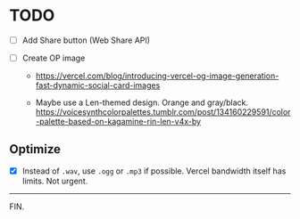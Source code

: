 # TODO

- [ ] Add Share button (Web Share API)

- [ ] Create OP image
    * https://vercel.com/blog/introducing-vercel-og-image-generation-fast-dynamic-social-card-images

    * Maybe use a Len-themed design. Orange and gray/black.
    https://voicesynthcolorpalettes.tumblr.com/post/134160229591/color-palette-based-on-kagamine-rin-len-v4x-by

## Optimize

- [x] Instead of `.wav`, use `.ogg` or `.mp3` if possible.
Vercel bandwidth itself has limits.
Not urgent.

---

FIN.
